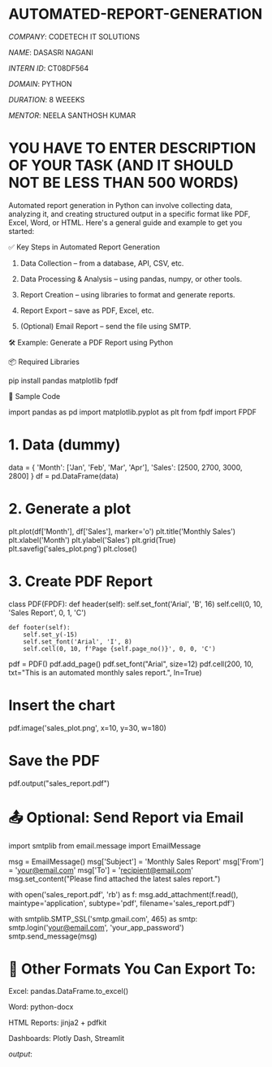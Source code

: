 # AUTOMATED-REPORT-GENERATION

*COMPANY*: CODETECH IT SOLUTIONS

*NAME*: DASASRI NAGANI

*INTERN ID*: CT08DF564 

*DOMAIN*: PYTHON

*DURATION*: 8 WEEEKS

*MENTOR*: NEELA SANTHOSH KUMAR

# YOU HAVE TO ENTER DESCRIPTION OF YOUR TASK (AND IT SHOULD NOT BE LESS THAN 500 WORDS)

 Automated report generation in Python can involve collecting data, analyzing it, and creating structured output in a specific format like PDF, Excel, Word, or HTML. Here's a general guide and example to get you started:

✅ Key Steps in Automated Report Generation

1. Data Collection – from a database, API, CSV, etc.


2. Data Processing & Analysis – using pandas, numpy, or other tools.


3. Report Creation – using libraries to format and generate reports.


4. Report Export – save as PDF, Excel, etc.


5. (Optional) Email Report – send the file using SMTP.

🛠 Example: Generate a PDF Report using Python

📦 Required Libraries

pip install pandas matplotlib fpdf

📄 Sample Code

import pandas as pd
import matplotlib.pyplot as plt
from fpdf import FPDF

# 1. Data (dummy)
data = {
    'Month': ['Jan', 'Feb', 'Mar', 'Apr'],
    'Sales': [2500, 2700, 3000, 2800]
}
df = pd.DataFrame(data)

# 2. Generate a plot
plt.plot(df['Month'], df['Sales'], marker='o')
plt.title('Monthly Sales')
plt.xlabel('Month')
plt.ylabel('Sales')
plt.grid(True)
plt.savefig('sales_plot.png')
plt.close()

# 3. Create PDF Report
class PDF(FPDF):
    def header(self):
        self.set_font('Arial', 'B', 16)
        self.cell(0, 10, 'Sales Report', 0, 1, 'C')
    
    def footer(self):
        self.set_y(-15)
        self.set_font('Arial', 'I', 8)
        self.cell(0, 10, f'Page {self.page_no()}', 0, 0, 'C')

pdf = PDF()
pdf.add_page()
pdf.set_font("Arial", size=12)
pdf.cell(200, 10, txt="This is an automated monthly sales report.", ln=True)

# Insert the chart
pdf.image('sales_plot.png', x=10, y=30, w=180)

# Save the PDF
pdf.output("sales_report.pdf")

# 📤 Optional: Send Report via Email

import smtplib
from email.message import EmailMessage

msg = EmailMessage()
msg['Subject'] = 'Monthly Sales Report'
msg['From'] = 'your@email.com'
msg['To'] = 'recipient@email.com'
msg.set_content("Please find attached the latest sales report.")

with open('sales_report.pdf', 'rb') as f:
    msg.add_attachment(f.read(), maintype='application', subtype='pdf', filename='sales_report.pdf')

with smtplib.SMTP_SSL('smtp.gmail.com', 465) as smtp:
    smtp.login('your@email.com', 'your_app_password')
    smtp.send_message(msg)

# 📂 Other Formats You Can Export To:

Excel: pandas.DataFrame.to_excel()

Word: python-docx

HTML Reports: jinja2 + pdfkit

Dashboards: Plotly Dash, Streamlit

*output*: 



